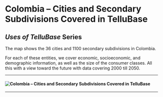 # Colombia – Cities and Secondary Subdivisions Covered in TelluBase
## *Uses of TelluBase* Series  

The map shows the 36 cities and 1100 secondary subdivisions in Colombia.  

For each of these entities, we cover economic, socioeconomic, and demographic information, as well as the size of the consumer classes. All this with a view toward the future with data covering 2000 till 2050.  

---
#### <img  src="assets/svg/tellusant-colombia_sub2_city.svg" alt="Colombia – Cities and Secondary Subdivisions Covered in TelluBase">  

---
